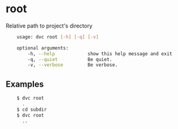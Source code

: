 # root

Relative path to project's directory

```sh
    usage: dvc root [-h] [-q] [-v]

    optional arguments:
        -h, --help            show this help message and exit
        -q, --quiet           Be quiet.
        -v, --verbose         Be verbose.
```

## Examples

```sh
    $ dvc root
      .
    $ cd subdir
    $ dvc root
      ..
```
